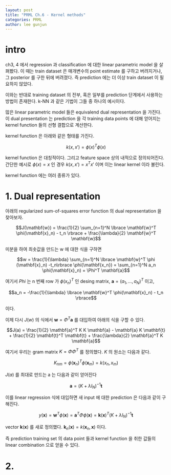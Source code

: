 ```yaml
---
layout: post
title: "PRML Ch.6 - Kernel methods"
categories: PRML
author: lee gunjun
---
```


# intro

ch3, 4 에서 regression 과 classification 에 대한 linear parametric model 을 살펴봤다. 이 때는 train dataset 은 매개변수의 point estimate 를 구하고 버려지거나, 그 posterior 를 구한 뒤에 버려졌다. 즉 prediction 에는 더 이상 train dataset 이 필요하지 않았다.

이와는 반대로 training dataset 의 전부, 혹은 일부를 prediction 단계에서 사용하는 방법이 존재한다. k-NN 과 같은 기법이 그들 중 하나의 예시이다. 

많은 linear parametric model 들은 equivalend dual representation 을 가진다. 이 dual presentation 는 prediction 을 각 training data points 에 대해 얻어지는 kernel function 들의 선형 결합으로 계산한다.

kernel function 은 아래와 같은 형태를 가진다.

$$k(x, x') = \phi(x)^T \phi(x)$$

kernel function 은 대칭적이다. 그리고 feature space 상의 내적으로 정의되어진다. 간단한 예시로 $\phi(x) = x$ 인 경우 $k(x, x')=x^T x'$ 이며 이는 linear kernel 이라 불린다.

kernel function 에는 여러 종류가 있다.

# 1. Dual representation

아래의 regularized sum-of-squares error function 의 dual representation 을 찾아보자.

$$J(\mathbf{w}) = \frac{1}{2} \sum_{n=1}^N \lbrace \mathbf{w}^T \phi(\mathbf{x}_n) - t_n \rbrace + \frac{\lambda}{2} \mathbf{w}^T \mathbf{w}$$

미분을 하여 최솟값을 만드는 w 에 대한 식을 구하면

$$w = \frac{1}{\lambda} \sum_{n=1}^N \lbrace \mathbf{w}^T \phi (\mathbf{x}_n) -t_n\rbrace \phi(\mathbf{x_n}) = \sum_{n=1}^N a_n \phi(\mathbf{x}_n) = \Phi^T \mathbf{a}$$

여기서 $Phi$ 는 n 번째 row 가 $\phi(x_n)^T$ 인 desing matrix, $\mathbf{a} = (a_1, \dots, a_N)^T$ 이고, 

$$a_n = -\frac{1}{\lambda} \lbrace \mathbf{w}^T \phi(\mathbf{x}_n) - t_n \rbrace$$

이다.

이제 다시 $J(w)$ 의 식에서 $\mathbf{w} = \Phi^T \mathbf{a}$ 를 대입하여 아래의 식을 구할 수 있다.

$$J(a) = \frac{1}{2} \mathbf{a}^T K K \mathbf{a} - \mathbf{a} K \mathbf{t} + \frac{1}{2} \mathbf{t}^T \mathbf{t} + \frac{\lambda}{2} \mathbf{a}^T K \mathbf{a}$$

여기서 우리는 gram matrix $K=\Phi \Phi^T$ 를 정의했다. $K$ 의 원소는 다음과 같다.

$$K_{nm} = \phi(\mathbf{x}_n)^T \phi(\mathbf{x}_m) = k(x_n, x_m)$$

$J(a)$ 를 최대로 만드는 a 는 다음과 같이 얻어진다

$$\mathbf{a} = (K + \lambda I_N)^{-1} \mathbf{t}$$

이를 linear regression 식에 대입하면 새 input 에 대한 prediction 은 다음과 같이 구해진다.

$$y(\mathbf{x}) = \mathbf{w}^T \phi(\mathbf{x}) = \mathbf{a}^T \Phi \phi(\mathbf{x}) = \mathbf{k}(\mathbf{x})^T (K + \lambda I_N)^{-1} \mathbf{t}$$

vector $\mathbf{k}(\mathbf{x})$ 를 새로 정의했다. $\mathbf{k}_n(\mathbf{x}) = k(\mathbf{x}_n, \mathbf{x})$ 이다.

즉 prediction training set 의 data point 들과 kernel function 을 취한 값들의 linear combination 으로 얻을 수 있다.

# 2. 
